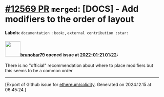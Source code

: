 # [\#12569 PR](https://github.com/ethereum/solidity/pull/12569) `merged`: [DOCS] - Add modifiers to the order of layout
**Labels**: `documentation :book:`, `external contribution :star:`


#### <img src="https://avatars.githubusercontent.com/u/1247834?u=cd100f53897195c8a6a90278eb0631f515b6651c&v=4" width="50">[brunobar79](https://github.com/brunobar79) opened issue at [2022-01-21 01:22](https://github.com/ethereum/solidity/pull/12569):

There is no "official" recommendation about where to place modifiers but this seems to be a common order




-------------------------------------------------------------------------------



[Export of Github issue for [ethereum/solidity](https://github.com/ethereum/solidity). Generated on 2024.12.15 at 06:45:24.]
